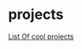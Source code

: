 # projects
<a href='https://github.com/Drooids?utf8=%E2%9C%93&query=+only%3Asources+'>List Of cool projects</a>

